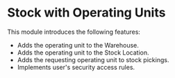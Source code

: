 
Stock with Operating Units
==========================
This module introduces the following features:
- Adds the operating unit to the Warehouse.
- Adds the operating unit to the Stock Location.
- Adds the requesting operating unit to stock pickings.
- Implements user's security access rules.

